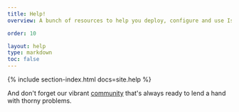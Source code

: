 ```yaml
---
title: Help!
overview: A bunch of resources to help you deploy, configure and use Istio.

order: 10

layout: help
type: markdown
toc: false
---
```


{% include section-index.html docs=site.help %}

And don't forget our vibrant [community]({{home}}/community.html) that's always ready to lend a hand
with thorny problems.
